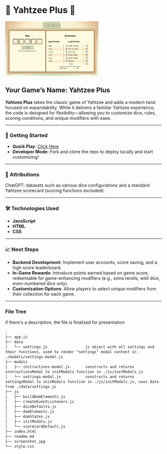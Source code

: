 # 🎲 Yahtzee Plus 🎲

<img src="screenshot.jpg" alt="Screenshot of game" width="300"/>

## Your Game’s Name: **Yahtzee Plus**

**Yahtzee Plus** takes the classic game of Yahtzee and adds a modern twist focused on expandability. While it delivers a familiar Yahtzee experience, the code is designed for flexibility—allowing you to customize dice, rules, scoring conditions, and unique modifiers with ease.

---

### 🚀 Getting Started

- **Quick Play**: [Click Here](https://mike-gustafson.github.io/Yahtzee-Plus/)
- **Developer Mode**: Fork and clone the repo to deploy locally and start customizing!

---

### 🔗 Attributions

ChatGPT: datasets such as various dice configurations and a standard Yahtzee scorecard (scoring functions excluded).

---

### 🛠 Technologies Used

- **JavaScript**
- **HTML**
- **CSS**

---

### 📈 Next Steps

- **Backend Development**: Implement user accounts, score saving, and a high score leaderboard.
- **In-Game Rewards**: Introduce points earned based on game score, redeemable for game-enhancing modifiers (e.g., extra rerolls, wild dice, even-numbered dice only).
- **Customization Options**: Allow players to select unique modifiers from their collection for each game.

---

### File Tree

if there's a description, the file is finalized for presentation

```
.
├── app.js
├── data
│   └── settings.js                 js object with all settings and their functions, used to render "settings" modal content in ./modals/settings-modal.js
├── modals                          
│   ├── instructions-modal.js       constructs and returns instructionsModal to initModals function in ./js/initModals.js
│   └── settings-modal.js           constructs and returns settingsModal to initModals function in ./js/initModals.js, uses data from ./data/settings.js
├── js
│   ├── buildDomElements.js         
│   ├── createEventListeners.js
│   ├── diceDefaults.js
│   ├── domElements.js
│   ├── domStates.js
│   ├── initModals.js
│   └── scorecardDefault.js
├── index.html
├── readme.md
├── screenshot.jpg
└── style.css
```